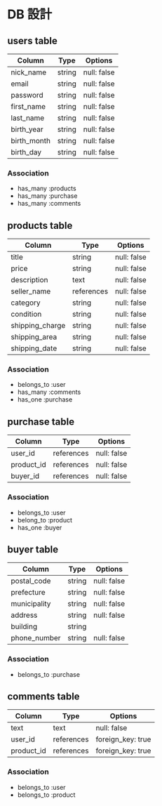 # DB 設計

## users table

| Column             | Type         | Options            |
|--------------------|--------------|--------------------|
| nick_name          | string       | null: false        |
| email              | string       | null: false        |
| password           | string       | null: false        |
| first_name         | string       | null: false        |
| last_name          | string       | null: false        |
| birth_year         | string       | null: false        |
| birth_month        | string       | null: false        |
| birth_day          | string       | null: false        |

### Association

* has_many :products
* has_many :purchase
* has_many :comments

## products table

| Column               | Type       | Options           |
|----------------------|------------|-------------------|
| title                | string     | null: false       |
| price                | string     | null: false       |
| description          | text       | null: false       |
| seller_name          | references | null: false       |
| category             | string     | null: false       |
| condition            | string     | null: false       |
| shipping_charge      | string     | null: false       |
| shipping_area        | string     | null: false       |
| shipping_date        | string     | null: false       |

### Association

- belongs_to :user
- has_many :comments
- has_one :purchase

## purchase table

| Column             | Type        | Options            |
|--------------------|-------------|--------------------|
| user_id            | references  | null: false        |
| product_id         | references  | null: false        |
| buyer_id           | references  | null: false        |

### Association

- belongs_to :user
- belong_to  :product
- has_one :buyer

## buyer table

| Column               | Type       | Options           |
|----------------------|------------|-------------------|
| postal_code          | string     | null: false       |
| prefecture           | string     | null: false       |
| municipality         | string     | null: false       |
| address              | string     | null: false       |
| building             | string     |                   |
| phone_number         | string     | null: false       |

### Association

- belongs_to :purchase

## comments table

| Column      | Type       | Options           |
|-------------|------------|-------------------|
| text        | text       | null: false       |
| user_id     | references | foreign_key: true |
| product_id  | references | foreign_key: true |

### Association

- belongs_to :user
- belongs_to :product